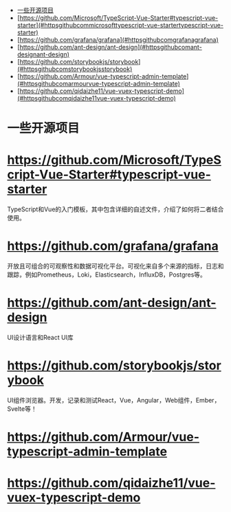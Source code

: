 
<!-- TOC -->

- [一些开源项目](#一些开源项目)
- [https://github.com/Microsoft/TypeScript-Vue-Starter#typescript-vue-starter](#httpsgithubcommicrosofttypescript-vue-startertypescript-vue-starter)
- [https://github.com/grafana/grafana](#httpsgithubcomgrafanagrafana)
- [https://github.com/ant-design/ant-design](#httpsgithubcomant-designant-design)
- [https://github.com/storybookjs/storybook](#httpsgithubcomstorybookjsstorybook)
- [https://github.com/Armour/vue-typescript-admin-template](#httpsgithubcomarmourvue-typescript-admin-template)
- [https://github.com/qidaizhe11/vue-vuex-typescript-demo](#httpsgithubcomqidaizhe11vue-vuex-typescript-demo)

<!-- /TOC -->
# 一些开源项目

# https://github.com/Microsoft/TypeScript-Vue-Starter#typescript-vue-starter

TypeScript和Vue的入门模板，其中包含详细的自述文件，介绍了如何将二者结合使用。

# https://github.com/grafana/grafana

开放且可组合的可观察性和数据可视化平台。可视化来自多个来源的指标，日志和跟踪，例如Prometheus，Loki，Elasticsearch，InfluxDB，Postgres等。

# https://github.com/ant-design/ant-design

UI设计语言和React UI库

# https://github.com/storybookjs/storybook

UI组件浏览器。开发，记录和测试React，Vue，Angular，Web组件，Ember，Svelte等！

# https://github.com/Armour/vue-typescript-admin-template

# https://github.com/qidaizhe11/vue-vuex-typescript-demo